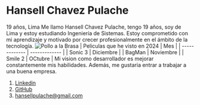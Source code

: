 # Hansell Chavez Pulache
19 años, Lima
Me llamo Hansell Chavez Pulache, tengo 19 años, soy de Lima y estoy estudiando Ingeniería de Sistemas. Estoy comprometido con mi aprendizaje y motivado por crecer profesionalmente en el ámbito de la tecnología.
![Pollo a la Brasa](https://www.infobae.com/resizer/v2/CAU42VL7CNGTNNO4M34A627VPM.jpg?auth=a0f726647a783a76ed5a1c2517d473562a84a6a092893855d42d53e204e1e512&smart=true&width=350&height=197&quality=85)
| Peliculas que he visto en 2024  | Mes |
| ------------- | ------------- |
| Sonic 3  | Diciembre  |
| BagMan  | Noviembre  |
| Smile 2  | OCtubre  |
Mi vision como desarrollador es mejorar constantemente mis habilidades. Además, me gustaria entrar a trabajar a una buena empresa.
1. [Linkedin](https://www.linkedin.com/in/hansell-chavez-160970338/)
2. [GitHub](https://github.com/HansellT)
3. [hansellpulache@gmail.com](mailto:hansellpulache@gmail.com)
